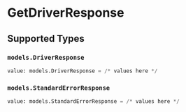 # GetDriverResponse


## Supported Types

### `models.DriverResponse`

```python
value: models.DriverResponse = /* values here */
```

### `models.StandardErrorResponse`

```python
value: models.StandardErrorResponse = /* values here */
```

